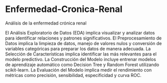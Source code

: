 # Enfermedad-Cronica-Renal
Análisis de la enfermedad crónica renal

El Análisis Exploratorio de Datos (EDA) implica visualizar y analizar datos para identificar relaciones y patrones significativos. El Preprocesamiento de Datos implica la limpieza de datos, manejo de valores nulos y conversión de variables categóricas para preparar los datos de manera adecuada. La Selección de Características implica identificar las más relevantes para el modelo predictivo. La Construcción del Modelo incluye entrenar modelos de aprendizaje automático como Decision Tree y Random Forest utilizando scikit-learn. La Evaluación del Modelo implica medir el rendimiento con métricas como precisión, sensibilidad, especificidad y curva ROC. 
